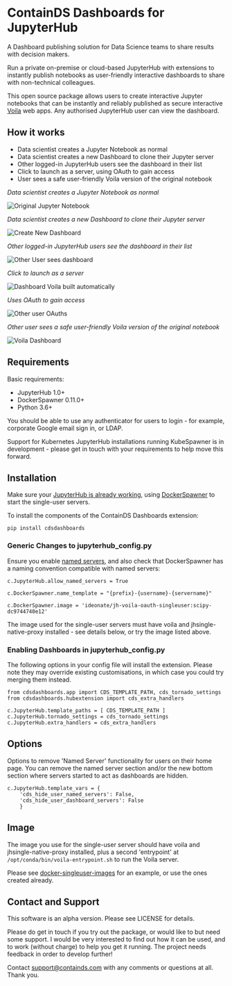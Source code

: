# ContainDS Dashboards for JupyterHub

A Dashboard publishing solution for Data Science teams to share results with decision makers.

Run a private on-premise or cloud-based JupyterHub with extensions to instantly publish notebooks as user-friendly interactive 
dashboards to share with non-technical colleagues.

This open source package allows users to create interactive Jupyter notebooks that can be instantly and reliably published as 
secure interactive [Voila](https://voila.readthedocs.io/en/stable/) web apps. Any authorised JupyterHub user can view the dashboard.

## How it works

- Data scientist creates a Jupyter Notebook as normal
- Data scientist creates a new Dashboard to clone their Jupyter server
- Other logged-in JupyterHub users see the dashboard in their list
- Click to launch as a server, using OAuth to gain access
- User sees a safe user-friendly Voila version of the original notebook


_Data scientist creates a Jupyter Notebook as normal_

![Original Jupyter Notebook](./screenshots/1_Original_Jupyter_Notebook.png "Original Jupyter Notebook")

_Data scientist creates a new Dashboard to clone their Jupyter server_

![Create New Dashboard](./screenshots/2_Create_New_Dashboard.png "Create New Dashboard")


_Other logged-in JupyterHub users see the dashboard in their list_

![Other User sees dashboard](./screenshots/3_Other_User_sees_dashboard.png "Other User sees dashboard")

_Click to launch as a server_

![Dashboard Voila built automatically](./screenshots/4_Dashboard_Voila_built_automatically.png "Dashboard Voila built automatically")

_Uses OAuth to gain access_

![Other user OAuths](./screenshots/5_Other_user_OAuths.png "Other user OAuths")

_Other user sees a safe user-friendly Voila version of the original notebook_

![Voila Dashboard](./screenshots/6_Voila_Dashboard.png "Voila Dashboard")


## Requirements

Basic requirements:

- JupyterHub 1.0+
- DockerSpawner 0.11.0+
- Python 3.6+

You should be able to use any authenticator for users to login - for example, corporate Google email sign in, or LDAP.

Support for Kubernetes JupyterHub installations running KubeSpawner is in development - please get in touch with your requirements to help move this forward.

## Installation

Make sure your [JupyterHub is already working](https://jupyterhub.readthedocs.io/en/stable/installation-guide.html), using [DockerSpawner](https://github.com/jupyterhub/dockerspawner) to start the single-user servers.

To install the components of the ContainDS Dashboards extension:

```
pip install cdsdashboards
```

### Generic Changes to jupyterhub_config.py

Ensure you enable [named servers](https://jupyterhub.readthedocs.io/en/stable/reference/config-user-env.html#named-servers), and also check that DockerSpawner has a naming convention compatible with named servers:

```
c.JupyterHub.allow_named_servers = True

c.DockerSpawner.name_template = "{prefix}-{username}-{servername}"

c.DockerSpawner.image = 'ideonate/jh-voila-oauth-singleuser:scipy-dc9744740e12'
```

The image used for the single-user servers must have voila and jhsingle-native-proxy installed - see details below, or try the image listed above.

### Enabling Dashboards in jupyterhub_config.py

The following options in your config file will install the extension. Please note they may override existing customisations, in which case you could try merging them instead.

```
from cdsdashboards.app import CDS_TEMPLATE_PATH, cds_tornado_settings
from cdsdashboards.hubextension import cds_extra_handlers

c.JupyterHub.template_paths = [ CDS_TEMPLATE_PATH ]
c.JupyterHub.tornado_settings = cds_tornado_settings
c.JupyterHub.extra_handlers = cds_extra_handlers
```


## Options

Options to remove 'Named Server' functionality for users on their home page. You can remove the named server section and/or the new bottom section where servers started to act as dashboards are hidden.

```
c.JupyterHub.template_vars = {
    'cds_hide_user_named_servers': False,
    'cds_hide_user_dashboard_servers': False
    }
```

## Image

The image you use for the single-user server should have voila and jhsingle-native-proxy installed, plus a second 'entrypoint' at `/opt/conda/bin/voila-entrypoint.sh` to run the Voila server.

Please see [docker-singleuser-images](./docker-singleuser-images) for an example, or use the ones created already.

## Contact and Support

This software is an alpha version. Please see LICENSE for details.

Please do get in touch if you try out the package, or would like to but need some support. I would be very interested to find out how it can be used, and to work (without charge) to help you get it running. The project needs feedback in order to develop further!

Contact [support@containds.com](mailto:support@containds.com) with any comments or questions at all. Thank you.
